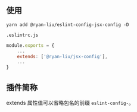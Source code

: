 ## 使用

```
yarn add @ryan-liu/eslint-config-jsx-config -D
```

`.eslintrc.js`

```js
module.exports = {
    ...
    extends: ['@ryan-liu/jsx-config'],
    ...
}

```

## 插件简称

extends 属性值可以省略包名的前缀 `eslint-config-`。